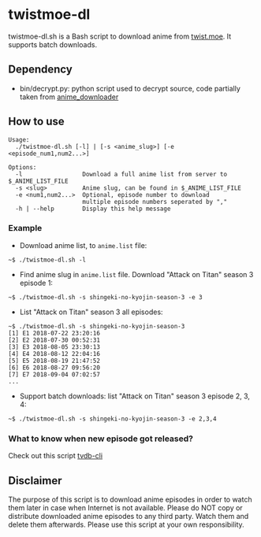 twistmoe-dl
===========

twistmoe-dl.sh is a Bash script to download anime from [twist.moe](https://twist.moe/). It supports batch downloads.

## Dependency

- bin/decrypt.py: python script used to decrypt source,
code partially taken from [anime_downloader](https://github.com/vn-ki/anime-downloader/blob/master/anime_downloader/sites/twistmoe.py)

## How to use

```
Usage:
  ./twistmoe-dl.sh [-l] | [-s <anime_slug>] [-e <episode_num1,num2...>]

Options:
  -l                 Download a full anime list from server to $_ANIME_LIST_FILE
  -s <slug>          Anime slug, can be found in $_ANIME_LIST_FILE
  -e <num1,num2...>  Optional, episode number to download
                     multiple episode numbers seperated by ","
  -h | --help        Display this help message
```

### Example

- Download anime list, to `anime.list` file:

```
~$ ./twistmoe-dl.sh -l
```

- Find anime slug in `anime.list` file. Download "Attack on Titan" season 3 episode 1:

```
~$ ./twistmoe-dl.sh -s shingeki-no-kyojin-season-3 -e 3
```

- List "Attack on Titan" season 3 all episodes:

```
~$ ./twistmoe-dl.sh -s shingeki-no-kyojin-season-3
[1] E1 2018-07-22 23:20:16
[2] E2 2018-07-30 00:52:31
[3] E3 2018-08-05 23:30:13
[4] E4 2018-08-12 22:04:16
[5] E5 2018-08-19 21:47:52
[6] E6 2018-08-27 09:56:20
[7] E7 2018-09-04 07:02:57
...
```

- Support batch downloads: list "Attack on Titan" season 3 episode 2, 3, 4:

```
~$ ./twistmoe-dl.sh -s shingeki-no-kyojin-season-3 -e 2,3,4
```

### What to know when new episode got released?

Check out this script [tvdb-cli](https://github.com/KevCui/tvdb-cli)

## Disclaimer

The purpose of this script is to download anime episodes in order to watch them later in case when Internet is not available. Please do NOT copy or distribute downloaded anime episodes to any third party. Watch them and delete them afterwards. Please use this script at your own responsibility.
